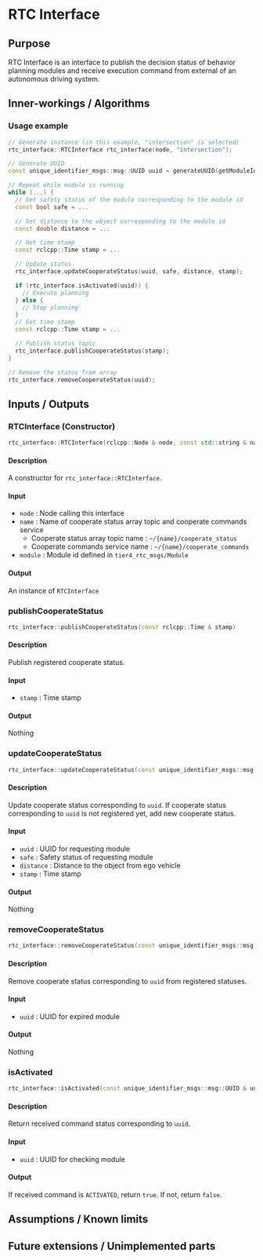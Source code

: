 # RTC Interface

## Purpose

RTC Interface is an interface to publish the decision status of behavior planning modules and receive execution command from external of an autonomous driving system.

## Inner-workings / Algorithms

### Usage example

```c++
// Generate instance (in this example, "intersection" is selected)
rtc_interface::RTCInterface rtc_interface(node, "intersection");

// Generate UUID
const unique_identifier_msgs::msg::UUID uuid = generateUUID(getModuleId());

// Repeat while module is running
while (...) {
  // Get safety status of the module corresponding to the module id
  const bool safe = ...

  // Get distance to the object corresponding to the module id
  const double distance = ...

  // Get time stamp
  const rclcpp::Time stamp = ...

  // Update status
  rtc_interface.updateCooperateStatus(uuid, safe, distance, stamp);

  if (rtc_interface.isActivated(uuid)) {
    // Execute planning
  } else {
    // Stop planning
  }
  // Get time stamp
  const rclcpp::Time stamp = ...

  // Publish status topic
  rtc_interface.publishCooperateStatus(stamp);
}

// Remove the status from array
rtc_interface.removeCooperateStatus(uuid);
```

## Inputs / Outputs

### RTCInterface (Constructor)

```c++
rtc_interface::RTCInterface(rclcpp::Node & node, const std::string & name, const tier4_rtc_msgs::msg::Module & module);
```

#### Description

A constructor for `rtc_interface::RTCInterface`.

#### Input

- `node` : Node calling this interface
- `name` : Name of cooperate status array topic and cooperate commands service
  - Cooperate status array topic name : `~/{name}/cooperate_status`
  - Cooperate commands service name : `~/{name}/cooperate_commands`
- `module` : Module id defined in `tier4_rtc_msgs/Module`

#### Output

An instance of `RTCInterface`

### publishCooperateStatus

```c++
rtc_interface::publishCooperateStatus(const rclcpp::Time & stamp)
```

#### Description

Publish registered cooperate status.

#### Input

- `stamp` : Time stamp

#### Output

Nothing

### updateCooperateStatus

```c++
rtc_interface::updateCooperateStatus(const unique_identifier_msgs::msg::UUID & uuid, const bool safe, const double distance, const rclcpp::Time & stamp)
```

#### Description

Update cooperate status corresponding to `uuid`.
If cooperate status corresponding to `uuid` is not registered yet, add new cooperate status.

#### Input

- `uuid` : UUID for requesting module
- `safe` : Safety status of requesting module
- `distance` : Distance to the object from ego vehicle
- `stamp` : Time stamp

#### Output

Nothing

### removeCooperateStatus

```c++
rtc_interface::removeCooperateStatus(const unique_identifier_msgs::msg::UUID & uuid)
```

#### Description

Remove cooperate status corresponding to `uuid` from registered statuses.

#### Input

- `uuid` : UUID for expired module

#### Output

Nothing

### isActivated

```c++
rtc_interface::isActivated(const unique_identifier_msgs::msg::UUID & uuid)
```

#### Description

Return received command status corresponding to `uuid`.

#### Input

- `uuid` : UUID for checking module

#### Output

If received command is `ACTIVATED`, return `true`.
If not, return `false`.

## Assumptions / Known limits

## Future extensions / Unimplemented parts
